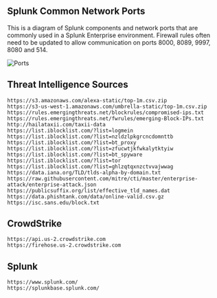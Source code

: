 ## Splunk Common Network Ports
This is a diagram of Splunk components and network ports that are commonly used in a Splunk Enterprise environment. Firewall rules often need to be updated to allow communication on ports 8000, 8089, 9997, 8080 and 514.

![Ports](https://github.com/MrM8BRH/Splunk/assets/34133187/73a05f58-7be5-4b71-ada3-46487459bbc1)

## Threat Intelligence Sources
```
https://s3.amazonaws.com/alexa-static/top-1m.csv.zip
https://s3-us-west-1.amazonaws.com/umbrella-static/top-1m.csv.zip
https://rules.emergingthreats.net/blockrules/compromised-ips.txt
https://rules.emergingthreats.net/fwrules/emerging-Block-IPs.txt
http://hailataxii.com/taxii-data
https://list.iblocklist.com/?list=logmein
https://list.iblocklist.com/?list=nzldzlpkgrcncdomnttb
https://list.iblocklist.com/?list=bt_proxy
https://list.iblocklist.com/?list=zfucwtjkfwkalytktyiw
https://list.iblocklist.com/?list=bt_spyware
https://list.iblocklist.com/?list=tor
https://list.iblocklist.com/?list=ghlzqtqxnzctvvajwwag
https://data.iana.org/TLD/tlds-alpha-by-domain.txt
https://raw.githubusercontent.com/mitre/cti/master/enterprise-attack/enterprise-attack.json
https://publicsuffix.org/list/effective_tld_names.dat
https://data.phishtank.com/data/online-valid.csv.gz
https://isc.sans.edu/block.txt
```

## CrowdStrike
```
https://api.us-2.crowdstrike.com
https://firehose.us-2.crowdstrike.com
```
## Splunk
```
https://www.splunk.com/
https://splunkbase.splunk.com/
```
